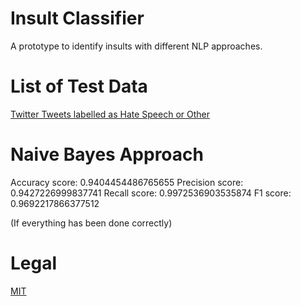 # Insult Classifier
A prototype to identify insults with different NLP approaches.

# List of Test Data
[Twitter Tweets labelled as Hate Speech or Other](https://github.com/t-davidson/hate-speech-and-offensive-language/tree/master/data)

# Naive Bayes Approach
Accuracy score:  0.9404454486765655
Precision score:  0.9427226999837741
Recall score:  0.9972536903535874
F1 score:  0.9692217866377512

(If everything has been done correctly)


# Legal
[MIT](https://github.com/not-a-lawyer/insult_classifier/blob/master/LICENSE)
